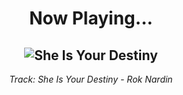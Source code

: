 <div align="center"> 
<h1>Now Playing...</h1>

![She Is Your Destiny](https://i.scdn.co/image/ab67616d00001e024980de78ec40b0a44433eaa7)
--
_<p>Track: She Is Your Destiny - Rok Nardin </p>_
</div>
